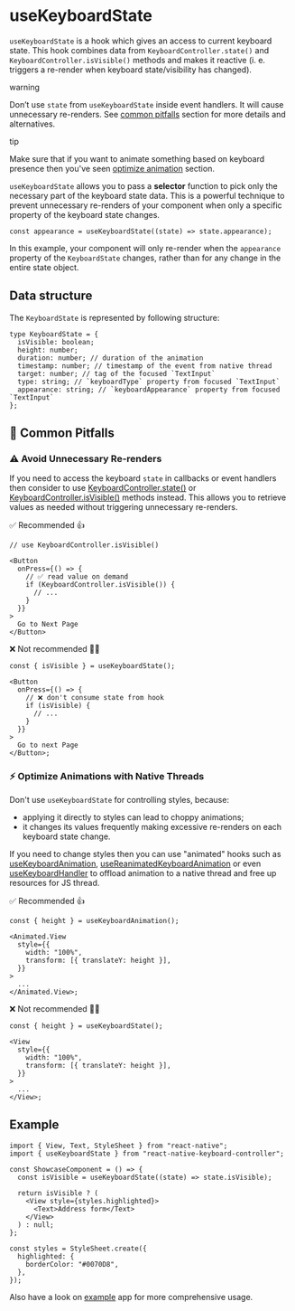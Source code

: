# useKeyboardState

`useKeyboardState` is a hook which gives an access to current keyboard state. This hook combines data from `KeyboardController.state()` and `KeyboardController.isVisible()` methods and makes it reactive (i. e. triggers a re-render when keyboard state/visibility has changed).

warning

Don’t use `state` from `useKeyboardState` inside event handlers. It will cause unnecessary re-renders. See [common pitfalls](/react-native-keyboard-controller/pr-preview/pr-1127/docs/api/hooks/keyboard/use-keyboard-state.md#-common-pitfalls) section for more details and alternatives.

tip

Make sure that if you want to animate something based on keyboard presence then you've seen [optimize animation](/react-native-keyboard-controller/pr-preview/pr-1127/docs/api/hooks/keyboard/use-keyboard-state.md#%EF%B8%8F-optimize-animations-with-native-threads) section.

`useKeyboardState` allows you to pass a **selector** function to pick only the necessary part of the keyboard state data. This is a powerful technique to prevent unnecessary re-renders of your component when only a specific property of the keyboard state changes.

```
const appearance = useKeyboardState((state) => state.appearance);
```

In this example, your component will only re-render when the `appearance` property of the `KeyboardState` changes, rather than for any change in the entire state object.

## Data structure[​](/react-native-keyboard-controller/pr-preview/pr-1127/docs/api/hooks/keyboard/use-keyboard-state.md#data-structure "Direct link to Data structure")

The `KeyboardState` is represented by following structure:

```
type KeyboardState = {
  isVisible: boolean;
  height: number;
  duration: number; // duration of the animation
  timestamp: number; // timestamp of the event from native thread
  target: number; // tag of the focused `TextInput`
  type: string; // `keyboardType` property from focused `TextInput`
  appearance: string; // `keyboardAppearance` property from focused `TextInput`
};
```

## 🚫 Common Pitfalls[​](/react-native-keyboard-controller/pr-preview/pr-1127/docs/api/hooks/keyboard/use-keyboard-state.md#-common-pitfalls "Direct link to 🚫 Common Pitfalls")

### ⚠️ Avoid Unnecessary Re-renders[​](/react-native-keyboard-controller/pr-preview/pr-1127/docs/api/hooks/keyboard/use-keyboard-state.md#️-avoid-unnecessary-re-renders "Direct link to ⚠️ Avoid Unnecessary Re-renders")

If you need to access the keyboard `state` in callbacks or event handlers then consider to use [KeyboardController.state()](/react-native-keyboard-controller/pr-preview/pr-1127/docs/api/keyboard-controller.md#state) or [KeyboardController.isVisible()](/react-native-keyboard-controller/pr-preview/pr-1127/docs/api/keyboard-controller.md#isvisible) methods instead. This allows you to retrieve values as needed without triggering unnecessary re-renders.

✅ Recommended 👍

```
// use KeyboardController.isVisible()

<Button
  onPress={() => {
    // ✅ read value on demand
    if (KeyboardController.isVisible()) {
      // ...
    }
  }}
>
  Go to Next Page
</Button>
```

❌ Not recommended 🙅‍♂️

```
const { isVisible } = useKeyboardState();

<Button
  onPress={() => {
    // ❌ don't consume state from hook
    if (isVisible) {
      // ...
    }
  }}
>
  Go to next Page
</Button>;
```

### ⚡️ Optimize Animations with Native Threads[​](/react-native-keyboard-controller/pr-preview/pr-1127/docs/api/hooks/keyboard/use-keyboard-state.md#️-optimize-animations-with-native-threads "Direct link to ⚡️ Optimize Animations with Native Threads")

Don't use `useKeyboardState` for controlling styles, because:

* applying it directly to styles can lead to choppy animations;
* it changes its values frequently making excessive re-renders on each keyboard state change.

If you need to change styles then you can use "animated" hooks such as [useKeyboardAnimation](/react-native-keyboard-controller/pr-preview/pr-1127/docs/api/hooks/keyboard/use-keyboard-animation.md), [useReanimatedKeyboardAnimation](/react-native-keyboard-controller/pr-preview/pr-1127/docs/api/hooks/keyboard/use-reanimated-keyboard-animation.md) or even [useKeyboardHandler](/react-native-keyboard-controller/pr-preview/pr-1127/docs/api/hooks/keyboard/use-keyboard-handler.md) to offload animation to a native thread and free up resources for JS thread.

✅ Recommended 👍

```
const { height } = useKeyboardAnimation();

<Animated.View
  style={{
    width: "100%",
    transform: [{ translateY: height }],
  }}
>
  ...
</Animated.View>;
```

❌ Not recommended 🙅‍♂️

```
const { height } = useKeyboardState();

<View
  style={{
    width: "100%",
    transform: [{ translateY: height }],
  }}
>
  ...
</View>;
```

## Example[​](/react-native-keyboard-controller/pr-preview/pr-1127/docs/api/hooks/keyboard/use-keyboard-state.md#example "Direct link to Example")

```
import { View, Text, StyleSheet } from "react-native";
import { useKeyboardState } from "react-native-keyboard-controller";

const ShowcaseComponent = () => {
  const isVisible = useKeyboardState((state) => state.isVisible);

  return isVisible ? (
    <View style={styles.highlighted}>
      <Text>Address form</Text>
    </View>
  ) : null;
};

const styles = StyleSheet.create({
  highlighted: {
    borderColor: "#0070D8",
  },
});
```

Also have a look on [example](https://github.com/kirillzyusko/react-native-keyboard-controller/tree/main/example) app for more comprehensive usage.
